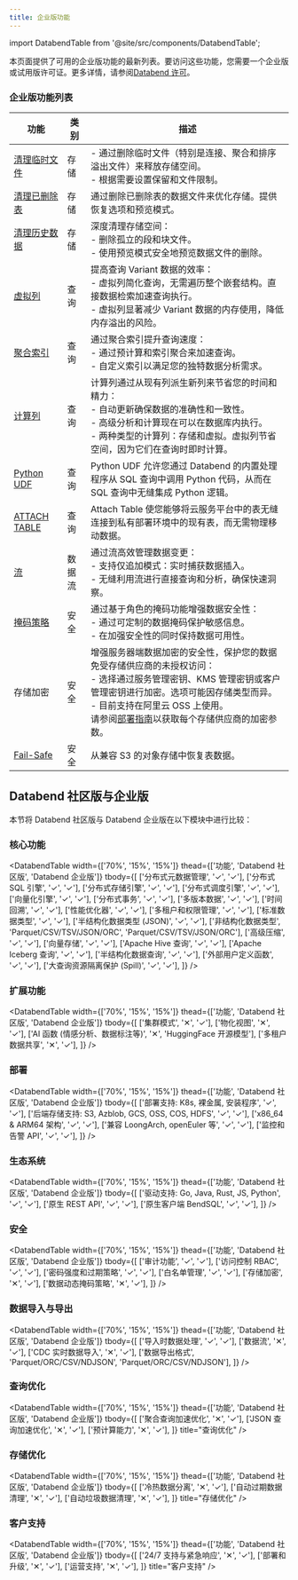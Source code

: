 ```yaml
---
title: 企业版功能
---
```


import DatabendTable from '@site/src/components/DatabendTable';

本页面提供了可用的企业版功能的最新列表。要访问这些功能，您需要一个企业版或试用版许可证。更多详情，请参阅[Databend 许可](20-license.md)。

### 企业版功能列表

| 功能                                                                             | 类别           | 描述                                                                                                                                                                                                                                                                                                                                                                                                                                                                 |
| -------------------------------------------------------------------------------- | -------------- | --------------------------------------------------------------------------------------------------------------------------------------------------------------------------------------------------------------------------------------------------------------------------------------------------------------------------------------------------------------------------------------------------------------------------------------------------------------------------- |
| [清理临时文件](/sql/sql-commands/administration-cmds/vacuum-temp-files)          | 存储           | - 通过删除临时文件（特别是连接、聚合和排序溢出文件）来释放存储空间。<br/>- 根据需要设置保留和文件限制。                                                                                                                                                                                                                                                                                                                                                                         |
| [清理已删除表](/sql/sql-commands/ddl/table/vacuum-drop-table)                     | 存储           | 通过删除已删除表的数据文件来优化存储。提供恢复选项和预览模式。                                                                                                                                                                                                                                                                                                                                                                                                              |
| [清理历史数据](/sql/sql-commands/ddl/table/vacuum-table)                          | 存储           | 深度清理存储空间：<br/>- 删除孤立的段和块文件。<br/>- 使用预览模式安全地预览数据文件的删除。                                                                                                                                                                                                                                                                                                                                                                                  |
| [虚拟列](/sql/sql-commands/ddl/virtual-column)                                    | 查询           | 提高查询 Variant 数据的效率：<br/>- 虚拟列简化查询，无需遍历整个嵌套结构。直接数据检索加速查询执行。<br/>- 虚拟列显著减少 Variant 数据的内存使用，降低内存溢出的风险。                                                                                                                                                                                                                                                                                                     |
| [聚合索引](/sql/sql-commands/ddl/aggregating-index)                              | 查询           | 通过聚合索引提升查询速度：<br/>- 通过预计算和索引聚合来加速查询。<br/>- 自定义索引以满足您的独特数据分析需求。                                                                                                                                                                                                                                                                                                                                                             |
| [计算列](/sql/sql-commands/ddl/table/ddl-create-table#computed-columns)          | 查询           | 计算列通过从现有列派生新列来节省您的时间和精力：<br/>- 自动更新确保数据的准确性和一致性。<br/>- 高级分析和计算现在可以在数据库内执行。<br/>- 两种类型的计算列：存储和虚拟。虚拟列节省空间，因为它们在查询时即时计算。                                                                                                                                                                                                                                                  |
| [Python UDF](/guides/query/udf#python-requires-databend-enterprise)               | 查询           | Python UDF 允许您通过 Databend 的内置处理程序从 SQL 查询中调用 Python 代码，从而在 SQL 查询中无缝集成 Python 逻辑。                                                                                                                                                                                                                                                                                                                                                        |
| [ATTACH TABLE](/sql/sql-commands/ddl/table/attach-table)                         | 查询           | Attach Table 使您能够将云服务平台中的表无缝连接到私有部署环境中的现有表，而无需物理移动数据。                                                                                                                                                                                                                                                                                                                                                                             |
| [流](/sql/sql-commands/ddl/stream)                                                | 数据流         | 通过流高效管理数据变更：<br/>- 支持仅追加模式：实时捕获数据插入。<br/>- 无缝利用流进行直接查询和分析，确保快速洞察。                                                                                                                                                                                                                                                                                                                                                     |
| [掩码策略](/sql/sql-commands/ddl/mask-policy/)                                   | 安全           | 通过基于角色的掩码功能增强数据安全性：<br/>- 通过可定制的数据掩码保护敏感信息。<br/>- 在加强安全性的同时保持数据可用性。                                                                                                                                                                                                                                                                                                                                               |
| 存储加密                                                                         | 安全           | 增强服务器端数据加密的安全性，保护您的数据免受存储供应商的未授权访问：<br/>- 选择通过服务管理密钥、KMS 管理密钥或客户管理密钥进行加密。选项可能因存储类型而异。<br/>- 目前支持在阿里云 OSS 上使用。<br/>请参阅[部署指南](../../../10-deploy/01-deploy/01-non-production/01-deploying-databend.md)以获取每个存储供应商的加密参数。 |
| [Fail-Safe](/guides/security/fail-safe) | 安全 | 从兼容 S3 的对象存储中恢复表数据。 |

## Databend 社区版与企业版

本节将 Databend 社区版与 Databend 企业版在以下模块中进行比较：

### 核心功能

<DatabendTable
width={['70%', '15%', '15%']}
thead={['功能', 'Databend 社区版', 'Databend 企业版']}
tbody={[
['分布式元数据管理', '✓', '✓'],
['分布式 SQL 引擎', '✓', '✓'],
['分布式存储引擎', '✓', '✓'],
['分布式调度引擎', '✓', '✓'],
['向量化引擎', '✓', '✓'],
['分布式事务', '✓', '✓'],
['多版本数据', '✓', '✓'],
['时间回溯', '✓', '✓'],
['性能优化器', '✓', '✓'],
['多租户和权限管理', '✓', '✓'],
['标准数据类型', '✓', '✓'],
['半结构化数据类型 (JSON)', '✓', '✓'],
['非结构化数据类型', 'Parquet/CSV/TSV/JSON/ORC', 'Parquet/CSV/TSV/JSON/ORC'],
['高级压缩', '✓', '✓'],
['向量存储', '✓', '✓'],
['Apache Hive 查询', '✓', '✓'],
['Apache Iceberg 查询', '✓', '✓'],
['半结构化数据查询', '✓', '✓'],
['外部用户定义函数', '✓', '✓'],
['大查询资源隔离保护 (Spill)', '✓', '✓'],
]}
/>

### 扩展功能

<DatabendTable
width={['70%', '15%', '15%']}
thead={['功能', 'Databend 社区版', 'Databend 企业版']}
tbody={[
['集群模式', '✕', '✓'],
['物化视图', '✕', '✓'],
['AI 函数 (情感分析、数据标注等)', '✕', 'HuggingFace 开源模型'],
['多租户数据共享', '✕', '✓'],
]}
/>

### 部署

<DatabendTable
width={['70%', '15%', '15%']}
thead={['功能', 'Databend 社区版', 'Databend 企业版']}
tbody={[
['部署支持: K8s, 裸金属, 安装程序', '✓', '✓'],
['后端存储支持: S3, Azblob, GCS, OSS, COS, HDFS', '✓', '✓'],
['x86_64 & ARM64 架构', '✓', '✓'],
['兼容 LoongArch, openEuler 等', '✓', '✓'],
['监控和告警 API', '✓', '✓'],
]}
/>

### 生态系统

<DatabendTable
width={['70%', '15%', '15%']}
thead={['功能', 'Databend 社区版', 'Databend 企业版']}
tbody={[
['驱动支持: Go, Java, Rust, JS, Python', '✓', '✓'],
['原生 REST API', '✓', '✓'],
['原生客户端 BendSQL', '✓', '✓'],
]}
/>

### 安全

<DatabendTable
width={['70%', '15%', '15%']}
thead={['功能', 'Databend 社区版', 'Databend 企业版']}
tbody={[
['审计功能', '✓', '✓'],
['访问控制 RBAC', '✓', '✓'],
['密码强度和过期策略', '✓', '✓'],
['白名单管理', '✓', '✓'],
['存储加密', '✕', '✓'],
['数据动态掩码策略', '✕', '✓'],
]}
/>

### 数据导入与导出

<DatabendTable
width={['70%', '15%', '15%']}
thead={['功能', 'Databend 社区版', 'Databend 企业版']}
tbody={[
['导入时数据处理', '✓', '✓'],
['数据流', '✕', '✓'],
['CDC 实时数据导入', '✕', '✓'],
['数据导出格式', 'Parquet/ORC/CSV/NDJSON', 'Parquet/ORC/CSV/NDJSON'],
]}
/>

### 查询优化

<DatabendTable
width={['70%', '15%', '15%']}
thead={['功能', 'Databend 社区版', 'Databend 企业版']}
tbody={[
['聚合查询加速优化', '✕', '✓'],
['JSON 查询加速优化', '✕', '✓'],
['预计算能力', '✕', '✓'],
]}
title="查询优化"
/>

### 存储优化

<DatabendTable
width={['70%', '15%', '15%']}
thead={['功能', 'Databend 社区版', 'Databend 企业版']}
tbody={[
['冷热数据分离', '✕', '✓'],
['自动过期数据清理', '✕', '✓'],
['自动垃圾数据清理', '✕', '✓'],
]}
title="存储优化"
/>

### 客户支持

<DatabendTable
width={['70%', '15%', '15%']}
thead={['功能', 'Databend 社区版', 'Databend 企业版']}
tbody={[
['24/7 支持与紧急响应', '✕', '✓'],
['部署和升级', '✕', '✓'],
['运营支持', '✕', '✓'],
]}
title="客户支持"
/>